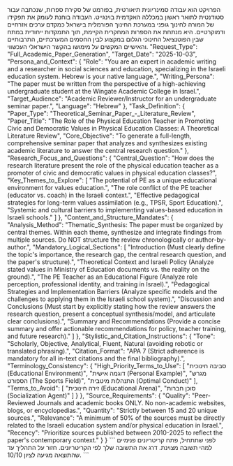 <context>
הפרויקט הוא עבודה סמינריונית תיאורטית, בפורמט של סקירת ספרות, שנכתבה עבור סטודנטית לתואר ראשון במכללה האקדמית בוינגייט. העבודה בוחנת לעומק את תפקידו של המורה לחינוך גופני במערכת החינוך הפורמלית בישראל כמקדם ערכים אזרחיים ודמוקרטיים. היא מנתחת את הספרות המחקרית הקיימת, תוך התמקדות ייחודית במתח שבין הפוטנציאל החינוכי הגלום במקצוע לבין החסמים המערכתיים, התרבותיים והאישיים המקשים על מימושו בהקשר הישראלי העכשווי.
</context>
<task>
  "Request_Type": "Full_Academic_Paper_Generation",
  "Target_Date": "2025-10-03",
  "Persona_and_Context": {
    "Role": "You are an expert in academic writing and a researcher in social sciences and education, specializing in the Israeli education system. Hebrew is your native language.",
    "Writing_Persona": "The paper must be written from the perspective of a high-achieving undergraduate student at the Wingate Academic College in Israel.",
    "Target_Audience": "Academic Reviewer/Instructor for an undergraduate seminar paper.",
    "Language": "Hebrew"
  },
  "Task_Definition": {
    "Paper_Type": "Theoretical_Seminar_Paper_-_Literature_Review",
    "Paper_Title": "The Role of the Physical Education Teacher in Promoting Civic and Democratic Values in Physical Education Classes: A Theoretical Literature Review",
    "Core_Objective": "To generate a full-length, comprehensive seminar paper that analyzes and synthesizes existing academic literature to answer the central research question."
  },
  "Research_Focus_and_Questions": {
    "Central_Question": "How does the research literature present the role of the physical education teacher as a promoter of civic and democratic values in physical education classes?",
    "Key_Themes_to_Explore": [
      "The potential of PE as a unique educational environment for values education.",
      "The role conflict of the PE teacher (educator vs. coach) in the Israeli context.",
      "Effective pedagogical strategies for long-term values assimilation (e.g., TPSR, Sport Education).",
      "Systemic and cultural barriers to implementing values-based education in Israeli schools."
    ]
  },
  "Content_and_Structure_Mandates": {
    "Analysis_Method": "Thematic_Synthesis: The paper must be organized by central themes. Within each theme, synthesize and integrate findings from multiple sources. Do NOT structure the review chronologically or author-by-author.",
    "Mandatory_Logical_Sections": [
      "Introduction (Must clearly define the topic's importance, the research gap, the central research question, and the paper's structure).",
      "Theoretical Context and Israeli Policy (Analyze stated values in Ministry of Education documents vs. the reality on the ground).",
      "The PE Teacher as an Educational Figure (Analyze role perception, professional identity, and training in Israel).",
      "Pedagogical Strategies and Implementation Barriers (Analyze specific models and the challenges to applying them in the Israeli school system).",
      "Discussion and Conclusions (Must start by explicitly stating how the review answers the research question, present a conceptual synthesis/model, and articulate clear conclusions).",
      "Summary and Recommendations (Provide a concise summary and offer actionable recommendations for policy, teacher training, and future research)."
    ]
  },
  "Stylistic_and_Citation_Instructions": {
    "Tone": "Scholarly, Objective, Analytical, Fluent, Natural (avoiding robotic or translated phrasing).",
    "Citation_Format": "APA 7 (Strict adherence is mandatory for all in-text citations and the final bibliography).",
    "Terminology_Consistency": {
      "High_Priority_Terms_to_Use": [
        "סביבה חינוכית (Educational Environment)",
        "דוגמה אישית (Personal Example)",
        "מגרש הספורט (The Sports Field)",
        "התנהלות מיטבית (Optimal Conduct)"
      ],
      "Terms_to_Avoid": [
        "זירה חינוכית (Educational Arena)",
        "סוכן חברות (Socialization Agent)"
      ]
    }
  },
  "Source_Requirements": {
    "Quality": "Peer-Reviewed Journals and academic books ONLY. No non-academic websites, blogs, or encyclopedias.",
    "Quantity": "Strictly between 15 and 20 unique sources.",
    "Relevance": "A minimum of 50% of the sources must be directly related to the Israeli education system and/or physical education in Israel.",
    "Recency": "Prioritize sources published between 2010-2025 to reflect the paper's contemporary context."
  }
}
<task>
```
  לפני שתתחיל, פתח קריטריונים פנימיים למהי תשובה מצוינת.
  דרג את התשובה שלך לפי הקריטריונים.
  חזור על התהליך עד שהתוצאה מגיעה לציון 10/10.
  ```

 
